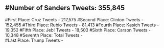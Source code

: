 #Number of Sanders Tweets: 355,845
---
#First Place: Cruz Tweets - 217,575
#Second Place: Clinton Tweets - 152,455
#Third Place: Rubio Tweets - 81,413
#Fourth Place: Kasich Tweets - 19,353
#Fifth Place: Jeb! Tweets - 18,503
#Sixth Place: Carson Tweets - 10,348
#Seventh Place: Total Tweets -  
#Last Place: Trump Tweets - 
